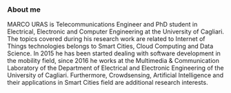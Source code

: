 ### About me

MARCO URAS is Telecommunications Engineer and PhD student in Electrical, Electronic and Computer Engineering at the University of Cagliari. The topics covered during his research work are related to Internet of Things technologies belongs to Smart Cities, Cloud Computing and Data Science. In 2015 he has been started dealing with software development in the mobility field, since 2016 he works at the Multimedia \& Communication Laboratory of the Department of Electrical and Electronic Engineering of the University of Cagliari. Furthermore, Crowdsensing, Artificial Intelligence and their applications in Smart Cities field are additional research interests.